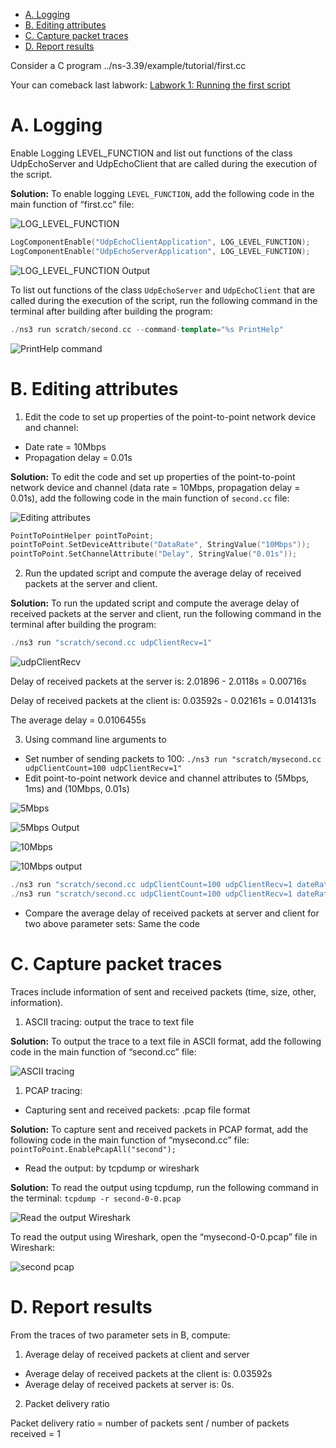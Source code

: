 - [A. Logging](#a-logging)
- [B. Editing attributes](#b-editing-attributes)
- [C. Capture packet traces](#c-capture-packet-traces)
- [D. Report results](#d-report-results)

Consider a C program ../ns-3.39/example/tutorial/first.cc

Your can comeback last labwork: [Labwork 1: Running the first script](../Labwork1/README.md) 

# A. Logging

Enable Logging LEVEL_FUNCTION and list out functions of the class UdpEchoServer and UdpEchoClient that are called during the execution of the script.

**Solution:** To enable logging `LEVEL_FUNCTION`, add the following code in the main function of “first.cc” file:

![LOG_LEVEL_FUNCTION](screenshots/log_level_function.png)

```cpp
LogComponentEnable("UdpEchoClientApplication", LOG_LEVEL_FUNCTION);
LogComponentEnable("UdpEchoServerApplication", LOG_LEVEL_FUNCTION);
```

![LOG_LEVEL_FUNCTION Output](screenshots/log_level_function_output.png)

To list out functions of the class `UdpEchoServer` and `UdpEchoClient` that are called during the execution of the script, run the following command in the terminal after building after building the program:

```cpp
./ns3 run scratch/second.cc --command-template="%s PrintHelp"
```

![PrintHelp command](screenshots/PrintHelp_command.png)

# B. Editing attributes

1. Edit the code to set up properties of the point-to-point network device and channel:
- Date rate = 10Mbps
- Propagation delay = 0.01s

**Solution:** To edit the code and set up properties of the point-to-point network device and channel (data rate = 10Mbps, propagation delay = 0.01s), add the following code in the main function of `second.cc` file:

![Editing attributes](screenshots/Edit_attributes.png)

```cpp
PointToPointHelper pointToPoint;
pointToPoint.SetDeviceAttribute("DataRate", StringValue("10Mbps"));
pointToPoint.SetChannelAttribute("Delay", StringValue("0.01s"));
```

2. Run the updated script and compute the average delay of received packets at the server and client.

**Solution:** To run the updated script and compute the average delay of received packets at the server and client, run the following command in the terminal after building the program:

```cpp
./ns3 run "scratch/second.cc udpClientRecv=1"
```

![udpClientRecv](screenshots/udpClientRecv.png)

Delay of received packets at the server is: 2.01896 - 2.0118s = 0.00716s

Delay of received packets at the client is: 0.03592s - 0.02161s = 0.014131s

The average delay = 0.0106455s

3. Using command line arguments to
- Set number of sending packets to 100: `./ns3 run "scratch/mysecond.cc udpClientCount=100 udpClientRecv=1"`
- Edit point-to-point network device and channel attributes to (5Mbps, 1ms) and (10Mbps, 0.01s)

![5Mbps](screenshots/5Mbps.png)

![5Mbps Output](screenshots/5Mbps_output.png)

![10Mbps](screenshots/10Mbps.png)

![10Mbps output](screenshots/10Mbps_output.png)

```cpp
./ns3 run "scratch/second.cc udpClientCount=100 udpClientRecv=1 dateRate=5Mbps delay=1ms"
./ns3 run "scratch/second.cc udpClientCount=100 udpClientRecv=1 dateRate=10Mbps delay=0.01s"
```

- Compare the average delay of received packets at server and client for two above parameter sets: Same the code

# C. Capture packet traces

Traces include information of sent and received packets (time, size, other, information).

1. ASCII tracing: output the trace to text file

**Solution:** To output the trace to a text file in ASCII format, add the following code in the main function of “second.cc” file:

![ASCII tracing](screenshots/ASCII_Tracing.png)

1. PCAP tracing:
- Capturing sent and received packets: .pcap file format

**Solution:** To capture sent and received packets in PCAP format, add the following code in the main function of “mysecond.cc” file: `pointToPoint.EnablePcapAll("second");`

- Read the output: by tcpdump or wireshark

**Solution:** To read the output using tcpdump, run the following command in the terminal: `tcpdump -r second-0-0.pcap`

![Read the output Wireshark](screenshots/read_the_output_wireshark.png)

To read the output using Wireshark, open the “mysecond-0-0.pcap” file in Wireshark:

![second pcap](screenshots/second-0-0.png)

# D. Report results

From the traces of two parameter sets in B, compute:

1. Average delay of received packets at client and server
- Average delay of received packets at the client is: 0.03592s
- Average delay of received packets at server is: 0s.
2. Packet delivery ratio

Packet delivery ratio = number of packets sent / number of packets received = 1